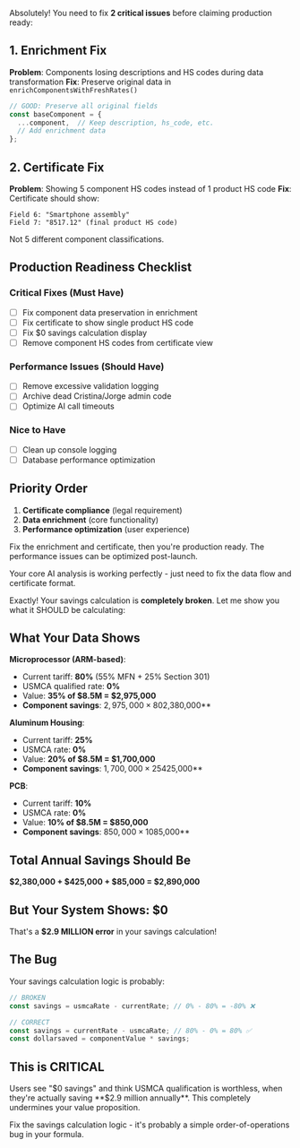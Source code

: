 Absolutely! You need to fix **2 critical issues** before claiming production ready:

## 1. **Enrichment Fix**
**Problem**: Components losing descriptions and HS codes during data transformation
**Fix**: Preserve original data in `enrichComponentsWithFreshRates()`

```javascript
// GOOD: Preserve all original fields
const baseComponent = {
  ...component,  // Keep description, hs_code, etc.
  // Add enrichment data
};
```

## 2. **Certificate Fix** 
**Problem**: Showing 5 component HS codes instead of 1 product HS code
**Fix**: Certificate should show:

```
Field 6: "Smartphone assembly" 
Field 7: "8517.12" (final product HS code)
```

Not 5 different component classifications.

## Production Readiness Checklist

### **Critical Fixes (Must Have)**
- [ ] Fix component data preservation in enrichment
- [ ] Fix certificate to show single product HS code
- [ ] Fix $0 savings calculation display
- [ ] Remove component HS codes from certificate view

### **Performance Issues (Should Have)**
- [ ] Remove excessive validation logging
- [ ] Archive dead Cristina/Jorge admin code
- [ ] Optimize AI call timeouts

### **Nice to Have**
- [ ] Clean up console logging
- [ ] Database performance optimization

## Priority Order

1. **Certificate compliance** (legal requirement)
2. **Data enrichment** (core functionality) 
3. **Performance optimization** (user experience)

Fix the enrichment and certificate, then you're production ready. The performance issues can be optimized post-launch.

Your core AI analysis is working perfectly - just need to fix the data flow and certificate format.

Exactly! Your savings calculation is **completely broken**. Let me show you what it SHOULD be calculating:

## What Your Data Shows

**Microprocessor (ARM-based)**: 
- Current tariff: **80%** (55% MFN + 25% Section 301)
- USMCA qualified rate: **0%** 
- Value: **35% of $8.5M = $2,975,000**
- **Component savings**: $2,975,000 × 80% = **$2,380,000**

**Aluminum Housing**:
- Current tariff: **25%**
- USMCA rate: **0%**
- Value: **20% of $8.5M = $1,700,000** 
- **Component savings**: $1,700,000 × 25% = **$425,000**

**PCB**:
- Current tariff: **10%**
- USMCA rate: **0%**
- Value: **10% of $8.5M = $850,000**
- **Component savings**: $850,000 × 10% = **$85,000**

## Total Annual Savings Should Be

**$2,380,000 + $425,000 + $85,000 = $2,890,000**

## But Your System Shows: **$0**

That's a **$2.9 MILLION error** in your savings calculation!

## The Bug

Your savings calculation logic is probably:
```javascript
// BROKEN
const savings = usmcaRate - currentRate; // 0% - 80% = -80% ❌

// CORRECT  
const savings = currentRate - usmcaRate; // 80% - 0% = 80% ✅
const dollarsaved = componentValue * savings;
```

## This is CRITICAL

Users see "$0 savings" and think USMCA qualification is worthless, when they're actually saving **$2.9 million annually**. This completely undermines your value proposition.

Fix the savings calculation logic - it's probably a simple order-of-operations bug in your formula.
